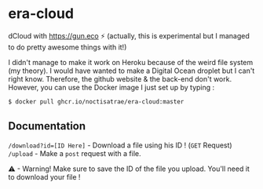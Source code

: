 # era-cloud 
dCloud with https://gun.eco ⚡️ (actually, this is experimental but I managed to do pretty awesome things with it!)

I didn't manage to make it work on Heroku because of the weird file system (my theory). I would have wanted to make a Digital Ocean droplet but I can't right know. Therefore, the github website & the back-end don't work. However, you can use the Docker image I just set up by typing :
```sh
$ docker pull ghcr.io/noctisatrae/era-cloud:master
```

## Documentation
`/download?id=[ID Here]` - Download a file using his ID ! (`GET` Request) \
`/upload` - Make a `post` request with a file.

⚠ - Warning! Make sure to save the ID of the file you upload. You'll need it to download your file !
